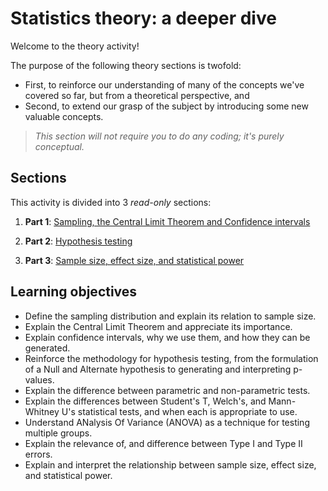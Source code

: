 
# Statistics theory: a deeper dive
Welcome to the theory activity!

The purpose of the following theory sections is twofold:
- First, to reinforce our understanding of many of the concepts we've covered so far, but from a theoretical perspective, and
- Second, to extend our grasp of the subject by introducing some new valuable concepts.

> _This section will not require you to do any coding; it's purely conceptual._


## Sections
This activity is divided into 3 _read-only_ sections:

1. **Part 1**: [Sampling, the Central Limit Theorem and Confidence intervals](theory1.md)

2. **Part 2**: [Hypothesis testing](theory2.md)

3. **Part 3**: [Sample size, effect size, and statistical power](theory3.md)



## Learning objectives
* Define the sampling distribution and explain its relation to sample size.
* Explain the Central Limit Theorem and appreciate its importance.
* Explain confidence intervals, why we use them, and how they can be generated.
* Reinforce the methodology for hypothesis testing, from the formulation of a Null and Alternate hypothesis to generating and interpreting p-values.
* Explain the difference between parametric and non-parametric tests.
* Explain the differences between Student's T, Welch's, and Mann-Whitney U's statistical tests, and when each is appropriate to use.
* Understand ANalysis Of Variance (ANOVA) as a technique for testing multiple groups.
* Explain the relevance of, and difference between Type I and Type II errors.
* Explain and interpret the relationship between sample size, effect size, and statistical power.
